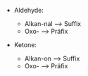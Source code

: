 - Aldehyde:
	- Alkan-nal --> Suffix
	- Oxo- --> Präfix

- Ketone:
	- Alkan-on --> Suffix
	- Oxo- --> Präfix